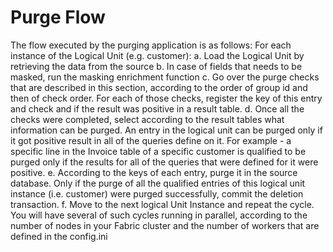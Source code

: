 # Purge Flow

The flow executed by the purging application is as follows:
For each instance of the Logical Unit (e.g. customer):
a.	Load the Logical Unit by retrieving the data from the source
b.	In case of fields that needs to be masked, run the masking enrichment function
c.	Go over the purge checks that are described in this section, according to the order of group id and then of check order. For each of those checks, register the key of this entry and check and if the result was positive in a result table. 
d.	Once all the checks were completed, select according to the result tables what information can be purged. An entry in the logical unit can be purged only if it got positive result in all of the queries define on it. For example - a specific line in the Invoice table of a specific customer is qualified to be purged only if the results for all of the queries that were defined for it were positive.
e.	According to the keys of each entry, purge it in the source database. Only if the purge of all the qualified entries of this logical unit instance (i.e. customer) were purged successfully, commit the deletion transaction.
f.	Move to the next logical Unit Instance and repeat the cycle. You will have several of such cycles running in parallel, according to the number of nodes in your Fabric cluster and the number of workers that are defined in the config.ini
